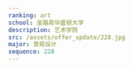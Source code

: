 ```yaml
---
ranking: art
school: 圣路易华盛顿大学
description: 艺术学院
src: /assets/offer_update/228.jpg
major: 景观设计
sequence: 228
---
```

